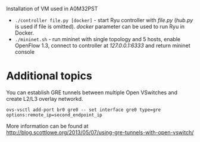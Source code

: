 Installation of VM used in A0M32PST

- `./controller file.py [docker]` - start Ryu controller with _file.py_ (_hub.py_ is used if file is omitted). _docker_ parameter can be used to run Ryu in Docker.
- `./mininet.sh` - run mininet with single topology and 5 hosts, enable OpenFlow 1.3, connect to controller at *127.0.0.1:6333* and return mininet console

# Additional topics

You can establish GRE tunnels between multiple Open VSwitches and create L2/L3 overlay networkd. 

```
ovs-vsctl add-port br0 gre0 -- set interface gre0 type=gre options:remote_ip=second_endpoint_ip
```

More information can be found at <http://blog.scottlowe.org/2013/05/07/using-gre-tunnels-with-open-vswitch/>
